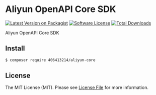 Aliyun OpenAPI Core SDK
===============================

[![Latest Version on Packagist][ico-version]][link-packagist]
[![Software License][ico-license]](LICENSE.md)
[![Total Downloads][ico-downloads]][link-downloads]

Aliyun OpenAPI Core SDK

## Install

``` bash
$ composer require 406413214/aliyun-core
```

## License

The MIT License (MIT). Please see [License File](LICENSE.md) for more information.

[ico-version]: https://img.shields.io/packagist/v/wenpeng/aliyun-core.svg?style=flat-square
[ico-license]: https://img.shields.io/badge/license-MIT-brightgreen.svg?style=flat-square
[ico-downloads]: https://img.shields.io/packagist/dt/wenpeng/aliyun-core.svg?style=flat-square

[link-packagist]: https://packagist.org/packages/wenpeng/aliyun-core
[link-downloads]: https://packagist.org/packages/wenpeng/aliyun-core
